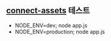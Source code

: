 ## [connect-assets](https://github.com/adunkman/connect-assets) 테스트

- NODE_ENV=dev; node app.js
- NODE_ENV=production; node app.js